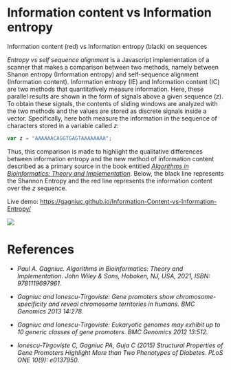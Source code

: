 # Information content vs Information entropy
Information content (red) vs Information entropy (black) on sequences

<i>Entropy vs self sequence alignment</i> is a Javascript implementation of a scanner that makes a comparison between two methods, namely between Shanon entropy (Information entropy) and self-sequence alignment (Information content). Information entropy (IE) and Information content (IC) are two methods that quantitatively measure information. Here, these parallel results are shown in the form of signals above a given sequence (<i>z</i>). To obtain these signals, the contents of sliding windows are analyzed with the two methods and the values are stored as discrete signals inside a vector. Specifically, here both measure the information in the sequence of characters stored in a variable called <i>z</i>:

```js
var z = "AAAAAACAGGTGAGTAAAAAAAA";
```

Thus, this comparison is made to highlight the qualitative differences between information entropy and the new method of information content described as a primary source in the book entitled <i>[Algorithms in Bioinformatics: Theory and Implementation](https://books.google.ro/books?id=y1I5EAAAQBAJ&printsec=frontcover&source=gbs_ge_summary_r&cad=0#v=onepage&q&f=false)</i>. Below, the black line represents the Shannon Entropy and the red line represents the information content over the <i>z</i> sequence.

Live demo: https://gagniuc.github.io/Information-Content-vs-Information-Entropy/

<kbd><img src="https://github.com/Gagniuc/Information-content-red-vs-Information-entropy-black-/blob/main/%5BG%5D%20Information%20content%20vs%20Information%20entropy.png" /></kbd>


# References

- <i>Paul A. Gagniuc. Algorithms in Bioinformatics: Theory and Implementation. John Wiley & Sons, Hoboken, NJ, USA, 2021, ISBN: 9781119697961.</i>

- <i>Gagniuc and Ionescu-Tirgoviste: Gene promoters show chromosome-specificity and reveal chromosome territories in humans. BMC Genomics 2013 14:278.</i>

- <i>Gagniuc and Ionescu-Tirgoviste: Eukaryotic genomes may exhibit up to 10 generic classes of gene promoters. BMC Genomics 2012 13:512.</i>

- <i>Ionescu-Tîrgovişte C, Gagniuc PA, Guja C (2015) Structural Properties of Gene Promoters Highlight More than Two Phenotypes of Diabetes. PLoS ONE 10(9): e0137950.</i>
